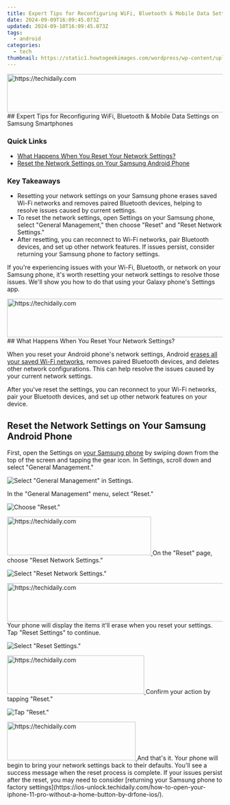 ```yaml
---
title: Expert Tips for Reconfiguring WiFi, Bluetooth & Mobile Data Settings on Samsung Smartphones
date: 2024-09-09T16:09:45.073Z
updated: 2024-09-10T16:09:45.073Z
tags:
  - android
categories:
  - tech
thumbnail: https://static1.howtogeekimages.com/wordpress/wp-content/uploads/wm/2023/08/selfie-camera-on-the-front-display-of-the-samsung-galaxy-z-fold-5.jpg
---
```


<!-- affiliate ads begin -->
<a href="https://ephamedtechinc.pxf.io/c/5597632/2137207/26400" target="_top" id="2137207">
  <img src="//a.impactradius-go.com/display-ad/26400-2137207" border="0" alt="https://techidaily.com" width="728" height="90"/>
</a>
<img height="0" width="0" src="https://ephamedtechinc.pxf.io/i/5597632/2137207/26400" style="position:absolute;visibility:hidden;" border="0" />
<!-- affiliate ads end -->
## Expert Tips for Reconfiguring WiFi, Bluetooth & Mobile Data Settings on Samsung Smartphones

### Quick Links

* [What Happens When You Reset Your Network Settings?](https://howto.techidaily.com/7-solutions-to-fix-chrome-crashes-or-wont-open-on-xiaomi-redmi-note-12r-drfone-by-drfone-fix-android-problems-fix-android-problems/)
* [Reset the Network Settings on Your Samsung Android Phone](https://location-social.techidaily.com/in-2024-how-to-fake-snapchat-location-without-jailbreak-on-lava-blaze-2-drfone-by-drfone-virtual-android/)

### Key Takeaways

* Resetting your network settings on your Samsung phone erases saved Wi-Fi networks and removes paired Bluetooth devices, helping to resolve issues caused by current settings.
* To reset the network settings, open Settings on your Samsung phone, select "General Management," then choose "Reset" and "Reset Network Settings."
* After resetting, you can reconnect to Wi-Fi networks, pair Bluetooth devices, and set up other network features. If issues persist, consider returning your Samsung phone to factory settings.

 If you're experiencing issues with your Wi-Fi, Bluetooth, or network on your Samsung phone, it's worth resetting your network settings to resolve those issues. We'll show you how to do that using your Galaxy phone's Settings app.

<!-- affiliate ads begin -->
<a href="https://aligracehair.sjv.io/c/5597632/2115921/19272" target="_top" id="2115921">
  <img src="//a.impactradius-go.com/display-ad/19272-2115921" border="0" alt="https://techidaily.com" width="728" height="90"/>
</a>
<img height="0" width="0" src="https://aligracehair.sjv.io/i/5597632/2115921/19272" style="position:absolute;visibility:hidden;" border="0" />
<!-- affiliate ads end -->
##  What Happens When You Reset Your Network Settings?

 When you reset your Android phone's network settings, Android [erases all your saved Wi-Fi networks](https://tech-savvy.techidaily.com/ai-assisted-idea-genesis-our-picks-of-the-top-5/), removes paired Bluetooth devices, and deletes other network configurations. This can help resolve the issues caused by your current network settings.

 After you've reset the settings, you can reconnect to your Wi-Fi networks, pair your Bluetooth devices, and set up other network features on your device.

##  Reset the Network Settings on Your Samsung Android Phone

 First, open the Settings on [your Samsung phone](https://facebook-clips.techidaily.com/updated-trendsetting-techniques-going-viral-in-the-digital-world/) by swiping down from the top of the screen and tapping the gear icon. In Settings, scroll down and select "General Management."

![Select "General Management" in Settings.](https://static1.howtogeekimages.com/wordpress/wp-content/uploads/2023/11/1-samsung-settings-general-management.png) 

 In the "General Management" menu, select "Reset."

![Choose "Reset."](https://static1.howtogeekimages.com/wordpress/wp-content/uploads/2023/11/2-samsung-reset-options.png) 

<!-- affiliate ads begin -->
<a href="https://aligracehair.sjv.io/c/5597632/2115918/19272" target="_top" id="2115918">
  <img src="//a.impactradius-go.com/display-ad/19272-2115918" border="0" alt="https://techidaily.com" width="336" height="90"/>
</a>
<img height="0" width="0" src="https://aligracehair.sjv.io/i/5597632/2115918/19272" style="position:absolute;visibility:hidden;" border="0" />
<!-- affiliate ads end -->
 On the "Reset" page, choose "Reset Network Settings."

![Select "Reset Network Settings."](https://static1.howtogeekimages.com/wordpress/wp-content/uploads/2023/11/3-samsung-reset-network-settings.png) 

<!-- affiliate ads begin -->
<a href="https://smilemakers.pxf.io/c/5597632/2123901/26106" target="_top" id="2123901">
  <img src="//a.impactradius-go.com/display-ad/26106-2123901" border="0" alt="https://techidaily.com" width="728" height="90"/>
</a>
<img height="0" width="0" src="https://smilemakers.pxf.io/i/5597632/2123901/26106" style="position:absolute;visibility:hidden;" border="0" />
<!-- affiliate ads end -->
 Your phone will display the items it'll erase when you reset your settings. Tap "Reset Settings" to continue.

![Select "Reset Settings."](https://static1.howtogeekimages.com/wordpress/wp-content/uploads/2023/11/4-samsung-review-reset-network-settings.png) 

<!-- affiliate ads begin -->
<a href="https://25home.pxf.io/c/5597632/2123479/16836" target="_top" id="2123479">
  <img src="//a.impactradius-go.com/display-ad/16836-2123479" border="0" alt="https://techidaily.com" width="320" height="90"/>
</a>
<img height="0" width="0" src="https://25home.pxf.io/i/5597632/2123479/16836" style="position:absolute;visibility:hidden;" border="0" />
<!-- affiliate ads end -->
 Confirm your action by tapping "Reset."

![Tap "Reset."](https://static1.howtogeekimages.com/wordpress/wp-content/uploads/2023/11/5-samsung-confirm-reset-network-settings.png) 

<!-- affiliate ads begin -->
<a href="https://wigfever.sjv.io/c/5597632/2005196/22899" target="_top" id="2005196">
  <img src="//a.impactradius-go.com/display-ad/22899-2005196" border="0" alt="https://techidaily.com" width="300" height="90"/>
</a>
<img height="0" width="0" src="https://wigfever.sjv.io/i/5597632/2005196/22899" style="position:absolute;visibility:hidden;" border="0" />
<!-- affiliate ads end -->
 And that's it. Your phone will begin to bring your network settings back to their defaults. You'll see a success message when the reset process is complete. If your issues persist after the reset, you may need to consider [returning your Samsung phone to factory settings](https://ios-unlock.techidaily.com/how-to-open-your-iphone-11-pro-without-a-home-button-by-drfone-ios/).

<ins class="adsbygoogle"
     style="display:block"
     data-ad-format="autorelaxed"
     data-ad-client="ca-pub-7571918770474297"
     data-ad-slot="1223367746"></ins>



<ins class="adsbygoogle"
     style="display:block"
     data-ad-client="ca-pub-7571918770474297"
     data-ad-slot="8358498916"
     data-ad-format="auto"
     data-full-width-responsive="true"></ins>


